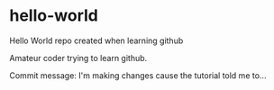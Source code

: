 # hello-world

Hello World repo created when learning github

Amateur coder trying to learn github.

Commit message: I'm making changes cause the tutorial told me to...
